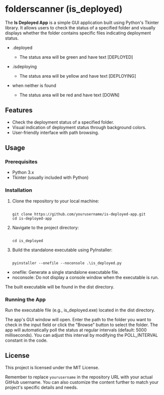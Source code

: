 # folderscanner (is_deployed)

The **Is Deployed App** is a simple GUI application built using Python's Tkinter library. It allows users to check the status of a specified folder and visually displays whether the folder contains specific files indicating deployment status.

- .deployed
  - The status area will be green and have text [DEPLOYED]

- .isdeploying
  - The status area will be yellow and have text [DEPLOYING]

- when neither is found
  - The status area will be red and have text [DOWN]

## Features

- Check the deployment status of a specified folder.
- Visual indication of deployment status through background colors.
- User-friendly interface with path browsing.

## Usage

### Prerequisites

- Python 3.x
- Tkinter (usually included with Python)

### Installation

1. Clone the repository to your local machine:

   ```
   
   git clone https://github.com/yourusername/is-deployed-app.git
   cd is-deployed-app
   
   ```
   
2. Navigate to the project directory:

   ```
   
   cd is_deployed
   
   ```
3. Build the standalone executable using PyInstaller:

   ```
   
   pyinstaller --onefile --noconsole .\is_deployed.py
   
   ```

- onefile: Generate a single standalone executable file.
- noconsole: Do not display a console window when the executable is run.

The built executable will be found in the dist directory.

### Running the App
Run the executable file (e.g., is_deployed.exe) located in the dist directory.

The app's GUI window will open.
Enter the path to the folder you want to check in the input field or click the "Browse" button to select the folder.
The app will automatically poll the status at regular intervals (default: 5000 milliseconds). You can adjust this interval by modifying the POLL_INTERVAL constant in the code.

## License
This project is licensed under the MIT License.

Remember to replace `yourusername` in the repository URL with your actual GitHub username. You can also customize the content further to match your project's specific details and needs.
